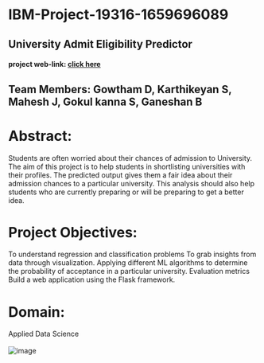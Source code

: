# IBM-Project-19316-1659696089
## University Admit Eligibility Predictor <br />
#### project web-link: [click here](http://ibmsmart.pythonanywhere.com/home) <br/>

## Team Members: Gowtham D, Karthikeyan S, Mahesh J, Gokul kanna S, Ganeshan B

# Abstract:
Students are often worried about their chances of admission to University.
The aim of this project is to help students in shortlisting universities with their profiles.
The predicted output gives them a fair idea about their admission chances to a particular university.
This analysis should also help students who are currently preparing or will be preparing to get a better idea.

# Project Objectives:
To understand regression and classification problems
To grab insights from data through visualization.
Applying different ML algorithms to determine the probability of acceptance in a particular university.
Evaluation metrics
Build a web application using the Flask framework.

# Domain:
Applied Data Science <br/> 
<br />
![image](https://user-images.githubusercontent.com/115606971/196098281-8d1455a3-a637-4573-ad9a-2103473e7fd3.png)
